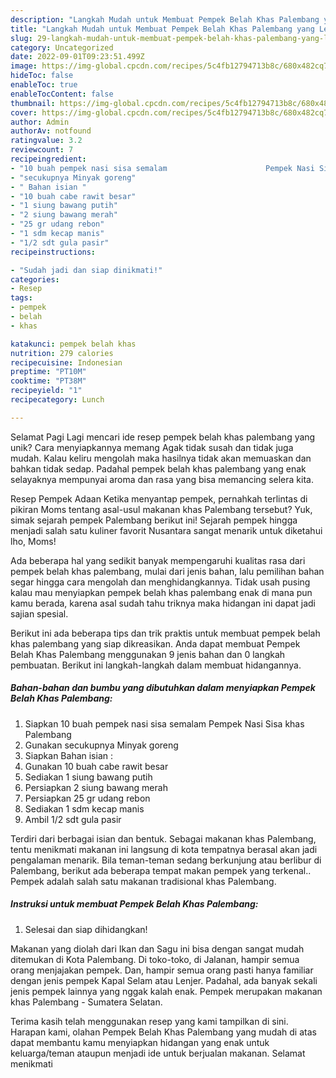 ```yaml
---
description: "Langkah Mudah untuk Membuat Pempek Belah Khas Palembang yang Lezat Sekali"
title: "Langkah Mudah untuk Membuat Pempek Belah Khas Palembang yang Lezat Sekali"
slug: 29-langkah-mudah-untuk-membuat-pempek-belah-khas-palembang-yang-lezat-sekali
category: Uncategorized
date: 2022-09-01T09:23:51.499Z
image: https://img-global.cpcdn.com/recipes/5c4fb12794713b8c/680x482cq70/pempek-belah-khas-palembang-foto-resep-utama.jpg
hideToc: false
enableToc: true
enableTocContent: false
thumbnail: https://img-global.cpcdn.com/recipes/5c4fb12794713b8c/680x482cq70/pempek-belah-khas-palembang-foto-resep-utama.jpg
cover: https://img-global.cpcdn.com/recipes/5c4fb12794713b8c/680x482cq70/pempek-belah-khas-palembang-foto-resep-utama.jpg
author: Admin
authorAv: notfound
ratingvalue: 3.2
reviewcount: 7
recipeingredient:
- "10 buah pempek nasi sisa semalam                      Pempek Nasi Sisa khas Palembang"
- "secukupnya Minyak goreng"
- " Bahan isian "
- "10 buah cabe rawit besar"
- "1 siung bawang putih"
- "2 siung bawang merah"
- "25 gr udang rebon"
- "1 sdm kecap manis"
- "1/2 sdt gula pasir"
recipeinstructions:

- "Sudah jadi dan siap dinikmati!"
categories:
- Resep
tags:
- pempek
- belah
- khas

katakunci: pempek belah khas 
nutrition: 279 calories
recipecuisine: Indonesian
preptime: "PT10M"
cooktime: "PT38M"
recipeyield: "1"
recipecategory: Lunch

---
```



Selamat Pagi Lagi mencari ide resep pempek belah khas palembang yang unik? Cara menyiapkannya memang Agak tidak susah dan tidak juga mudah. Kalau keliru mengolah maka hasilnya tidak akan memuaskan dan bahkan tidak sedap. Padahal pempek belah khas palembang yang enak selayaknya mempunyai aroma dan rasa yang bisa memancing selera kita.


Resep Pempek Adaan Ketika menyantap pempek, pernahkah terlintas di pikiran Moms tentang asal-usul makanan khas Palembang tersebut? Yuk, simak sejarah pempek Palembang berikut ini! Sejarah pempek hingga menjadi salah satu kuliner favorit Nusantara sangat menarik untuk diketahui lho, Moms!

Ada beberapa hal yang sedikit banyak mempengaruhi kualitas rasa dari pempek belah khas palembang, mulai dari jenis bahan, lalu pemilihan bahan segar hingga cara mengolah dan menghidangkannya. Tidak usah pusing kalau mau menyiapkan pempek belah khas palembang enak di mana pun kamu berada, karena asal sudah tahu triknya maka hidangan ini dapat jadi sajian spesial.


Berikut ini ada beberapa tips dan trik praktis untuk membuat pempek belah khas palembang yang siap dikreasikan. Anda dapat membuat Pempek Belah Khas Palembang menggunakan 9 jenis bahan dan 0 langkah pembuatan. Berikut ini langkah-langkah dalam membuat hidangannya.

<!--inarticleads1-->

##### Bahan-bahan dan bumbu yang dibutuhkan dalam menyiapkan Pempek Belah Khas Palembang:

1. Siapkan 10 buah pempek nasi sisa semalam                      Pempek Nasi Sisa khas Palembang
1. Gunakan secukupnya Minyak goreng
1. Siapkan  Bahan isian :
1. Gunakan 10 buah cabe rawit besar
1. Sediakan 1 siung bawang putih
1. Persiapkan 2 siung bawang merah
1. Persiapkan 25 gr udang rebon
1. Sediakan 1 sdm kecap manis
1. Ambil 1/2 sdt gula pasir


Terdiri dari berbagai isian dan bentuk. Sebagai makanan khas Palembang, tentu menikmati makanan ini langsung di kota tempatnya berasal akan jadi pengalaman menarik. Bila teman-teman sedang berkunjung atau berlibur di Palembang, berikut ada beberapa tempat makan pempek yang terkenal.. Pempek adalah salah satu makanan tradisional khas Palembang. 

<!--inarticleads2-->

##### Instruksi untuk membuat Pempek Belah Khas Palembang:


1. Selesai dan siap dihidangkan!

Makanan yang diolah dari Ikan dan Sagu ini bisa dengan sangat mudah ditemukan di Kota Palembang. Di toko-toko, di Jalanan, hampir semua orang menjajakan pempek. Dan, hampir semua orang pasti hanya familiar dengan jenis pempek Kapal Selam atau Lenjer. Padahal, ada banyak sekali jenis pempek lainnya yang nggak kalah enak. Pempek merupakan makanan khas Palembang - Sumatera Selatan. 

Terima kasih telah menggunakan resep yang kami tampilkan di sini. Harapan kami, olahan Pempek Belah Khas Palembang yang mudah di atas dapat membantu kamu menyiapkan hidangan yang enak untuk keluarga/teman ataupun menjadi ide untuk berjualan makanan. Selamat menikmati

